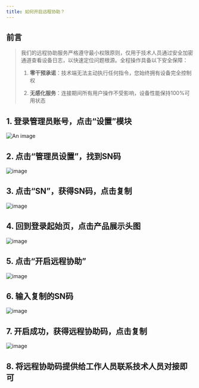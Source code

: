 ```yaml
---
title: 如何开启远程协助？
---
```


## 前言

> 我们的远程协助服务严格遵守最小权限原则，仅用于技术人员通过安全加密通道查看设备日志，以快速定位问题根源。全程操作具备以下安全保障：
>
> 1. **零干预承诺**：技术端无法主动执行任何指令，您始终拥有设备完全控制权
>
> 2. **无感化服务**：连接期间所有用户操作不受影响，设备性能保持100%可用状态

## 1. 登录管理员账号，点击“设置”模块

![An image](/MinisCloudOS/assets/img/image-6.png)

## 2. 点击“管理员设置”，找到SN码

<img :src="$withBase('/assets/img/image-5.png')" alt="image">

## 3. 点击“SN”，获得SN码，点击复制

<img :src="$withBase('/assets/img/image-2.png')" alt="image">

## 4. 回到登录起始页，点击产品展示头图

<img :src="$withBase('/assets/img/image-4.png')" alt="image">

## 5. 点击“开启远程协助”

<img :src="$withBase('/assets/img/image-3.png')" alt="image">

## 6. 输入复制的SN码

<img :src="$withBase('/assets/img/image.png')" alt="image">

## 7. 开启成功，获得远程协助码，点击复制

<img :src="$withBase('/assets/img/image-1.png')" alt="image">

## 8. 将远程协助码提供给工作人员联系技术人员对接即可
